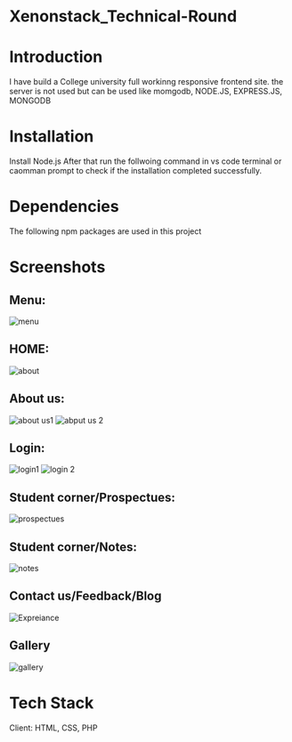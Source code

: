 # Xenonstack_Technical-Round
# Introduction
I have build a College university full workinng responsive frontend site. the server is not used but can be used like momgodb, NODE.JS, EXPRESS.JS, MONGODB 

# Installation
Install Node.js After that run the follwoing command in vs code terminal or caomman prompt to check if the installation completed successfully.

# Dependencies
The following npm packages are used in this project

# Screenshots
## Menu:
![menu](https://user-images.githubusercontent.com/104151198/196856168-4788aac8-c2c4-48b1-a7a6-be5616129f8a.PNG)
## HOME:
![about](https://user-images.githubusercontent.com/104151198/196856390-bf406563-24e8-47bc-bdec-223196123638.png)
## About us:
![about us1](https://user-images.githubusercontent.com/104151198/196857650-d6f715d8-f16d-42a0-adb2-2725bd2f0f21.png)
![abput us 2](https://user-images.githubusercontent.com/104151198/196857668-c725ee82-581e-4c2c-ba66-cc28143e30cd.png)
## Login:
![login1](https://user-images.githubusercontent.com/104151198/196857918-ded88c42-9900-4ec1-a3ef-ba0ed3444594.PNG)
![login 2](https://user-images.githubusercontent.com/104151198/196857927-929d703b-032c-41a2-a978-4c0d7a4f14fb.PNG)
## Student corner/Prospectues:
![prospectues](https://user-images.githubusercontent.com/104151198/196857966-b2accf88-829d-4d92-b408-50b30c606f6d.PNG)
## Student corner/Notes:
![notes](https://user-images.githubusercontent.com/104151198/196857989-bbde73a2-a2de-4c4e-addb-2c2bc0344949.PNG)
## Contact us/Feedback/Blog
![Expreiance](https://user-images.githubusercontent.com/104151198/196858244-731c7e20-8c57-4a36-b8e9-1f8c8dc8a07d.PNG)
## Gallery
![gallery](https://user-images.githubusercontent.com/104151198/196858783-20d3c9b4-3dfe-4cb2-90e1-a5081c97ed90.PNG)


# Tech Stack
Client: HTML, CSS, PHP
